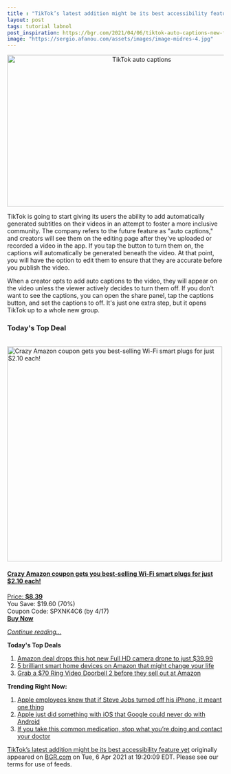 ```yaml
---
title : "TikTok’s latest addition might be its best accessibility feature yet"
layout: post
tags: tutorial labnol
post_inspiration: https://bgr.com/2021/04/06/tiktok-auto-captions-new-feature/
image: "https://sergio.afanou.com/assets/images/image-midres-4.jpg"
---
```


<center><a href="https://bgr.com/2021/04/06/tiktok-auto-captions-new-feature/" class="bgr-rss-featured-image bgr-rss-test-class"><img loading="lazy" width="610" height="353" src="https://bgr.com/wp-content/uploads/2021/04/TikTok-Auto-Captions.jpg?quality=70&amp;strip=all&amp;w=610" class="attachment-feed_normal size-feed_normal wp-post-image" alt="TikTok auto captions" loading="lazy" srcset="https://bgr.com/wp-content/uploads/2021/04/TikTok-Auto-Captions.jpg 1365w, https://bgr.com/wp-content/uploads/2021/04/TikTok-Auto-Captions.jpg?resize=150,87 150w, https://bgr.com/wp-content/uploads/2021/04/TikTok-Auto-Captions.jpg?resize=300,174 300w, https://bgr.com/wp-content/uploads/2021/04/TikTok-Auto-Captions.jpg?resize=768,445 768w, https://bgr.com/wp-content/uploads/2021/04/TikTok-Auto-Captions.jpg?resize=1024,593 1024w, https://bgr.com/wp-content/uploads/2021/04/TikTok-Auto-Captions.jpg?resize=610,353 610w, https://bgr.com/wp-content/uploads/2021/04/TikTok-Auto-Captions.jpg?resize=664,385 664w, https://bgr.com/wp-content/uploads/2021/04/TikTok-Auto-Captions.jpg?resize=344,200 344w, https://bgr.com/wp-content/uploads/2021/04/TikTok-Auto-Captions.jpg?resize=1200,695 1200w, https://bgr.com/wp-content/uploads/2021/04/TikTok-Auto-Captions.jpg?resize=782,453 782w, https://bgr.com/wp-content/uploads/2021/04/TikTok-Auto-Captions.jpg?resize=827,479 827w, https://bgr.com/wp-content/uploads/2021/04/TikTok-Auto-Captions.jpg?resize=800,464 800w" sizes="(max-width: 610px) 100vw, 610px" title="TikTok auto captions" /></a></center><p>TikTok is going to start giving its users the ability to add automatically generated subtitles on their videos in an attempt to foster a more inclusive community. The company refers to the future feature as "auto captions," and creators will see them on the editing page after they've uploaded or recorded a video in the app. If you tap the button to turn them on, the captions will automatically be generated beneath the video. At that point, you will have the option to edit them to ensure that they are accurate before you publish the video.</p>
<p>When a creator opts to add auto captions to the video, they will appear on the video unless the viewer actively decides to turn them off. If you don't want to see the captions, you can open the share panel, tap the captions button, and set the captions to off. It's just one extra step, but it opens TikTok up to a whole new group.</p>
<h3>Today's Top Deal</h3>
<p><a href="https://www.amazon.com/Gosund-Compatible-Required-appliances-Certified/dp/B079MFTYMV?tag=b0c55topdeals-20"><br><img height="500px" width="500px" src="https://m.media-amazon.com/images/I/41XmxsuucoL.jpg" alt="Crazy Amazon coupon gets you best-selling Wi-Fi smart plugs for just $2.10 each!"><br></a></p>
<h4><a href="https://www.amazon.com/Gosund-Compatible-Required-appliances-Certified/dp/B079MFTYMV?tag=b0c55rss-20">Crazy Amazon coupon gets you best-selling Wi-Fi smart plugs for just $2.10 each!</a></h4>
<p><a href="https://www.amazon.com/Gosund-Compatible-Required-appliances-Certified/dp/B079MFTYMV?tag=b0c55rss-20">Price: <strong>$8.39</strong></a><br><span>You Save: $19.60 (70%)</span><br><span>Coupon Code: SPXNK4C6 (by 4/17)</span><br><strong><a href="https://www.amazon.com/Gosund-Compatible-Required-appliances-Certified/dp/B079MFTYMV?tag=b0c55rss-20">Buy Now</a></strong></p>
<p><a href="https://bgr.com/2021/04/06/tiktok-auto-captions-new-feature/" class="more-link"><em>Continue reading...</em></a></p>

<p><strong>Today's Top Deals</strong></p>
<ol>
<li><a href="https://bgr.com/2021/04/06/amazon-best-drone-deals-under-50-april-2021/?utm_source=rss&#038;utm_campaign=topdeals">Amazon deal drops this hot new Full HD camera drone to just $39.99</a></li>
<li><a href="https://bgr.com/2021/04/06/best-smart-home-devices-2021-april-edition/?utm_source=rss&#038;utm_campaign=topdeals">5 brilliant smart home devices on Amazon that might change your life</a></li>
<li><a href="https://bgr.com/2021/04/05/grab-a-70-ring-video-doorbell-2-before-they-sell-out-at-amazon/?utm_source=rss&#038;utm_campaign=topdeals">Grab a $70 Ring Video Doorbell 2 before they sell out at Amazon</a></li>
</ol>

<p><strong>Trending Right Now:</strong></p>
<ol>
<li><a href="https://bgr.com/2021/04/06/steve-jobs-turned-off-iphone-to-visit-jony-ive-apple-design-department/">Apple employees knew that if Steve Jobs turned off his iPhone, it meant one thing</a></li>
<li><a href="https://bgr.com/2021/04/06/ios-14-adoption-rate-iphone-ipad-ipados-14/">Apple just did something with iOS that Google could never do with Android</a></li>
<li><a href="https://bgr.com/2021/04/06/medication-recall-adhd-fda/">If you take this common medication, stop what you’re doing and contact your doctor</a></li>
</ol>
<p><a href="https://bgr.com/2021/04/06/tiktok-auto-captions-new-feature/">TikTok’s latest addition might be its best accessibility feature yet</a> originally appeared on <a href="http://bgr.com">BGR.com</a> on Tue, 6 Apr 2021 at 19:20:09 EDT. Please see our terms for use of feeds.</p>